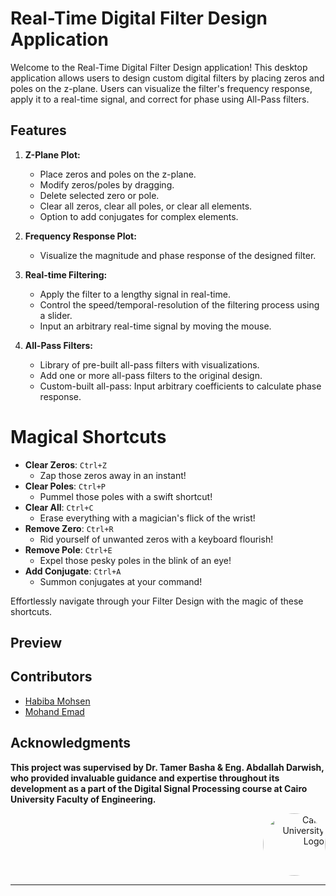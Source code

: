 # Real-Time Digital Filter Design Application

Welcome to the Real-Time Digital Filter Design application! This desktop application allows users to design custom digital filters by placing zeros and poles on the z-plane.
Users can visualize the filter's frequency response, apply it to a real-time signal, and correct for phase using All-Pass filters.

## Features

1. **Z-Plane Plot:**
   - Place zeros and poles on the z-plane.
   - Modify zeros/poles by dragging.
   - Delete selected zero or pole.
   - Clear all zeros, clear all poles, or clear all elements.
   - Option to add conjugates for complex elements.

2. **Frequency Response Plot:**
   - Visualize the magnitude and phase response of the designed filter.

3. **Real-time Filtering:**
   - Apply the filter to a lengthy signal in real-time.
   - Control the speed/temporal-resolution of the filtering process using a slider.
   - Input an arbitrary real-time signal by moving the mouse.

4. **All-Pass Filters:**
   - Library of pre-built all-pass filters with visualizations.
   - Add one or more all-pass filters to the original design.
   - Custom-built all-pass: Input arbitrary coefficients to calculate phase response.
# Magical Shortcuts 
- **Clear Zeros**: `Ctrl+Z`
  - Zap those zeros away in an instant!
- **Clear Poles**: `Ctrl+P`
  - Pummel those poles with a swift shortcut!
- **Clear All**: `Ctrl+C`
  - Erase everything with a magician's flick of the wrist!
- **Remove Zero**: `Ctrl+R`
  - Rid yourself of unwanted zeros with a keyboard flourish!
- **Remove Pole**: `Ctrl+E`
  - Expel those pesky poles in the blink of an eye!
- **Add Conjugate**: `Ctrl+A`
  - Summon conjugates at your command!

Effortlessly navigate through your Filter Design with the magic of these shortcuts.

## Preview

## Contributors

- [Habiba Mohsen](https://github.com/Habiba-Mohsen)
- [Mohand Emad](https://github.com/mohandemadx)
## Acknowledgments

**This project was supervised by Dr. Tamer Basha & Eng. Abdallah Darwish, who provided invaluable guidance and expertise throughout its development as a part of the Digital Signal Processing course at Cairo University Faculty of Engineering.**

<div style="text-align: right">
    <img src="https://imgur.com/Wk4nR0m.png" alt="Cairo University Logo" width="100" style="border-radius: 50%;"/>
</div>

---
